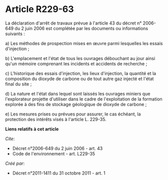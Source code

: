 # Article R229-63

La déclaration d'arrêt de travaux prévue à l'article 43 du décret n° 2006-649 du 2 juin 2006 est complétée par les documents
ou informations suivants :

a) Les méthodes de prospection mises en œuvre parmi lesquelles les essais d'injection ;

b) L'emplacement et l'état de tous les ouvrages débouchant au jour ainsi qu'un mémoire comprenant les incidents et accidents
de recherche ;

c) L'historique des essais d'injection, les lieux d'injection, la quantité et la composition du dioxyde de carbone ou de tout
autre gaz injecté et l'état final du site ;

d) La nature et l'état dans lequel sont laissés les ouvrages miniers que l'explorateur projette d'utiliser dans le cadre de
l'exploitation de la formation explorée à des fins de stockage géologique de dioxyde de carbone ;

e) Les mesures prises ou prévues pour assurer, le cas échéant, la protection des intérêts visés à l'article L. 229-35.

**Liens relatifs à cet article**

_Cite_:

  - Décret n°2006-649 du 2 juin 2006 - art. 43
  - Code de l'environnement - art. L229-35

_Créé par_:

  - Décret n°2011-1411 du 31 octobre 2011 - art. 1
